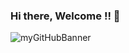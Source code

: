 ### Hi there, Welcome !! 👋
<img src="https://github.com/ysnaldster/ysnaldster/blob/main/gitHubBanner.png" alt="myGitHubBanner" />
<!--
**YsnaldoXVen/YsnaldoXVen** is a ✨ _special_ ✨ repository because its `README.md` (this file) appears on your GitHub profile.

Here are some ideas to get you started:

- 🔭 I’m currently working on ...
- 🌱 I’m currently learning ...
- 👯 I’m looking to collaborate on ...
- 🤔 I’m looking for help with ...
- 💬 Ask me about ...
- 📫 How to reach me: ...
- 😄 Pronouns: ...
- ⚡ Fun fact: ...
-->

## Hi I'm Ysnaldo:computer: 
<details open>
 <summary><img src="https://readme-typing-svg.herokuapp.com/?lines=¡Welcome!,This+is+;Github"> </summary>  
<br>


